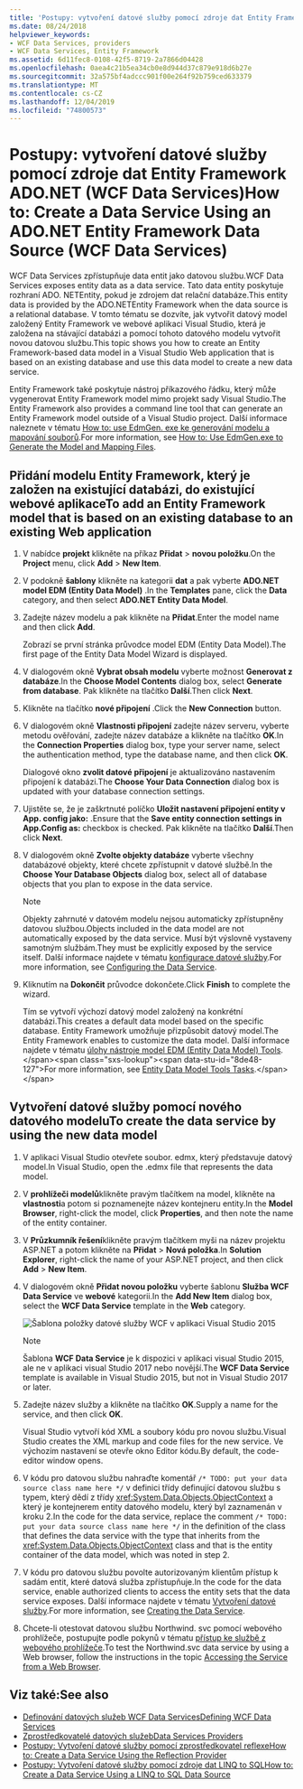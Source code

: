 ```yaml
---
title: 'Postupy: vytvoření datové služby pomocí zdroje dat Entity Framework ADO.NET (WCF Data Services)'
ms.date: 08/24/2018
helpviewer_keywords:
- WCF Data Services, providers
- WCF Data Services, Entity Framework
ms.assetid: 6d11fec8-0108-42f5-8719-2a7866d04428
ms.openlocfilehash: 0aea4c21b5ea34cb0e8d944d37c879e918d6b27e
ms.sourcegitcommit: 32a575bf4adccc901f00e264f92b759ced633379
ms.translationtype: MT
ms.contentlocale: cs-CZ
ms.lasthandoff: 12/04/2019
ms.locfileid: "74800573"
---
```

# <a name="how-to-create-a-data-service-using-an-adonet-entity-framework-data-source-wcf-data-services"></a><span data-ttu-id="8de48-102">Postupy: vytvoření datové služby pomocí zdroje dat Entity Framework ADO.NET (WCF Data Services)</span><span class="sxs-lookup"><span data-stu-id="8de48-102">How to: Create a Data Service Using an ADO.NET Entity Framework Data Source (WCF Data Services)</span></span>

<span data-ttu-id="8de48-103">WCF Data Services zpřístupňuje data entit jako datovou službu.</span><span class="sxs-lookup"><span data-stu-id="8de48-103">WCF Data Services exposes entity data as a data service.</span></span> <span data-ttu-id="8de48-104">Tato data entity poskytuje rozhraní ADO. NETEntity, pokud je zdrojem dat relační databáze.</span><span class="sxs-lookup"><span data-stu-id="8de48-104">This entity data is provided by the ADO.NETEntity Framework when the data source is a relational database.</span></span> <span data-ttu-id="8de48-105">V tomto tématu se dozvíte, jak vytvořit datový model založený Entity Framework ve webové aplikaci Visual Studio, která je založena na stávající databázi a pomocí tohoto datového modelu vytvořit novou datovou službu.</span><span class="sxs-lookup"><span data-stu-id="8de48-105">This topic shows you how to create an Entity Framework-based data model in a Visual Studio Web application that is based on an existing database and use this data model to create a new data service.</span></span>

<span data-ttu-id="8de48-106">Entity Framework také poskytuje nástroj příkazového řádku, který může vygenerovat Entity Framework model mimo projekt sady Visual Studio.</span><span class="sxs-lookup"><span data-stu-id="8de48-106">The Entity Framework also provides a command line tool that can generate an Entity Framework model outside of a Visual Studio project.</span></span> <span data-ttu-id="8de48-107">Další informace naleznete v tématu [How to: use EdmGen. exe ke generování modelu a mapování souborů](../adonet/ef/how-to-use-edmgen-exe-to-generate-the-model-and-mapping-files.md).</span><span class="sxs-lookup"><span data-stu-id="8de48-107">For more information, see [How to: Use EdmGen.exe to Generate the Model and Mapping Files](../adonet/ef/how-to-use-edmgen-exe-to-generate-the-model-and-mapping-files.md).</span></span>

## <a name="to-add-an-entity-framework-model-that-is-based-on-an-existing-database-to-an-existing-web-application"></a><span data-ttu-id="8de48-108">Přidání modelu Entity Framework, který je založen na existující databázi, do existující webové aplikace</span><span class="sxs-lookup"><span data-stu-id="8de48-108">To add an Entity Framework model that is based on an existing database to an existing Web application</span></span>

1. <span data-ttu-id="8de48-109">V nabídce **projekt** klikněte na příkaz **Přidat** > **novou položku**.</span><span class="sxs-lookup"><span data-stu-id="8de48-109">On the **Project** menu, click **Add** > **New Item**.</span></span>

2. <span data-ttu-id="8de48-110">V podokně **šablony** klikněte na kategorii **dat** a pak vyberte **ADO.NET model EDM (Entity Data Model)** .</span><span class="sxs-lookup"><span data-stu-id="8de48-110">In the **Templates** pane, click the **Data** category, and then select **ADO.NET Entity Data Model**.</span></span>

3. <span data-ttu-id="8de48-111">Zadejte název modelu a pak klikněte na **Přidat**.</span><span class="sxs-lookup"><span data-stu-id="8de48-111">Enter the model name and then click **Add**.</span></span>

     <span data-ttu-id="8de48-112">Zobrazí se první stránka průvodce model EDM (Entity Data Model).</span><span class="sxs-lookup"><span data-stu-id="8de48-112">The first page of the Entity Data Model Wizard is displayed.</span></span>

4. <span data-ttu-id="8de48-113">V dialogovém okně **Vybrat obsah modelu** vyberte možnost **Generovat z databáze**.</span><span class="sxs-lookup"><span data-stu-id="8de48-113">In the **Choose Model Contents** dialog box, select **Generate from database**.</span></span> <span data-ttu-id="8de48-114">Pak klikněte na tlačítko **Další**.</span><span class="sxs-lookup"><span data-stu-id="8de48-114">Then click **Next**.</span></span>

5. <span data-ttu-id="8de48-115">Klikněte na tlačítko **nové připojení** .</span><span class="sxs-lookup"><span data-stu-id="8de48-115">Click the **New Connection** button.</span></span>

6. <span data-ttu-id="8de48-116">V dialogovém okně **Vlastnosti připojení** zadejte název serveru, vyberte metodu ověřování, zadejte název databáze a klikněte na tlačítko **OK**.</span><span class="sxs-lookup"><span data-stu-id="8de48-116">In the **Connection Properties** dialog box, type your server name, select the authentication method, type the database name, and then click **OK**.</span></span>

     <span data-ttu-id="8de48-117">Dialogové okno **zvolit datové připojení** je aktualizováno nastavením připojení k databázi.</span><span class="sxs-lookup"><span data-stu-id="8de48-117">The **Choose Your Data Connection** dialog box is updated with your database connection settings.</span></span>

7. <span data-ttu-id="8de48-118">Ujistěte se, že je zaškrtnuté políčko **Uložit nastavení připojení entity v App. config jako:** .</span><span class="sxs-lookup"><span data-stu-id="8de48-118">Ensure that the **Save entity connection settings in App.Config as:** checkbox is checked.</span></span> <span data-ttu-id="8de48-119">Pak klikněte na tlačítko **Další**.</span><span class="sxs-lookup"><span data-stu-id="8de48-119">Then click **Next**.</span></span>

8. <span data-ttu-id="8de48-120">V dialogovém okně **Zvolte objekty databáze** vyberte všechny databázové objekty, které chcete zpřístupnit v datové službě.</span><span class="sxs-lookup"><span data-stu-id="8de48-120">In the **Choose Your Database Objects** dialog box, select all of database objects that you plan to expose in the data service.</span></span>

    > [!NOTE]
    > <span data-ttu-id="8de48-121">Objekty zahrnuté v datovém modelu nejsou automaticky zpřístupněny datovou službou.</span><span class="sxs-lookup"><span data-stu-id="8de48-121">Objects included in the data model are not automatically exposed by the data service.</span></span> <span data-ttu-id="8de48-122">Musí být výslovně vystaveny samotným službám.</span><span class="sxs-lookup"><span data-stu-id="8de48-122">They must be explicitly exposed by the service itself.</span></span> <span data-ttu-id="8de48-123">Další informace najdete v tématu [konfigurace datové služby](configuring-the-data-service-wcf-data-services.md).</span><span class="sxs-lookup"><span data-stu-id="8de48-123">For more information, see [Configuring the Data Service](configuring-the-data-service-wcf-data-services.md).</span></span>

9. <span data-ttu-id="8de48-124">Kliknutím na **Dokončit** průvodce dokončete.</span><span class="sxs-lookup"><span data-stu-id="8de48-124">Click **Finish** to complete the wizard.</span></span>

     <span data-ttu-id="8de48-125">Tím se vytvoří výchozí datový model založený na konkrétní databázi.</span><span class="sxs-lookup"><span data-stu-id="8de48-125">This creates a default data model based on the specific database.</span></span> <span data-ttu-id="8de48-126">Entity Framework umožňuje přizpůsobit datový model.</span><span class="sxs-lookup"><span data-stu-id="8de48-126">The Entity Framework enables to customize the data model.</span></span> <span data-ttu-id="8de48-127">Další informace najdete v tématu [úlohy nástroje model EDM (Entity Data Model) Tools](https://docs.microsoft.com/previous-versions/dotnet/netframework-4.0/bb738480(v=vs.100)).</span><span class="sxs-lookup"><span data-stu-id="8de48-127">For more information, see [Entity Data Model Tools Tasks](https://docs.microsoft.com/previous-versions/dotnet/netframework-4.0/bb738480(v=vs.100)).</span></span>

## <a name="to-create-the-data-service-by-using-the-new-data-model"></a><span data-ttu-id="8de48-128">Vytvoření datové služby pomocí nového datového modelu</span><span class="sxs-lookup"><span data-stu-id="8de48-128">To create the data service by using the new data model</span></span>

1. <span data-ttu-id="8de48-129">V aplikaci Visual Studio otevřete soubor. edmx, který představuje datový model.</span><span class="sxs-lookup"><span data-stu-id="8de48-129">In Visual Studio, open the .edmx file that represents the data model.</span></span>

2. <span data-ttu-id="8de48-130">V **prohlížeči modelů**klikněte pravým tlačítkem na model, klikněte na **vlastnosti**a potom si poznamenejte název kontejneru entity.</span><span class="sxs-lookup"><span data-stu-id="8de48-130">In the **Model Browser**, right-click the model, click **Properties**, and then note the name of the entity container.</span></span>

3. <span data-ttu-id="8de48-131">V **Průzkumník řešení**klikněte pravým tlačítkem myši na název projektu ASP.NET a potom klikněte na **Přidat** > **Nová položka**.</span><span class="sxs-lookup"><span data-stu-id="8de48-131">In **Solution Explorer**, right-click the name of your ASP.NET project, and then click **Add** > **New Item**.</span></span>

4. <span data-ttu-id="8de48-132">V dialogovém okně **Přidat novou položku** vyberte šablonu **Služba WCF Data Service** ve **webové** kategorii.</span><span class="sxs-lookup"><span data-stu-id="8de48-132">In the **Add New Item** dialog box, select the **WCF Data Service** template in the **Web** category.</span></span>

   ![Šablona položky datové služby WCF v aplikaci Visual Studio 2015](./media/wcf-data-service-item-template.png)

   > [!NOTE]
   > <span data-ttu-id="8de48-134">Šablona **WCF Data Service** je k dispozici v aplikaci visual Studio 2015, ale ne v aplikaci visual Studio 2017 nebo novější.</span><span class="sxs-lookup"><span data-stu-id="8de48-134">The **WCF Data Service** template is available in Visual Studio 2015, but not in Visual Studio 2017 or later.</span></span>

5. <span data-ttu-id="8de48-135">Zadejte název služby a klikněte na tlačítko **OK**.</span><span class="sxs-lookup"><span data-stu-id="8de48-135">Supply a name for the service, and then click **OK**.</span></span>

     <span data-ttu-id="8de48-136">Visual Studio vytvoří kód XML a soubory kódu pro novou službu.</span><span class="sxs-lookup"><span data-stu-id="8de48-136">Visual Studio creates the XML markup and code files for the new service.</span></span> <span data-ttu-id="8de48-137">Ve výchozím nastavení se otevře okno Editor kódu.</span><span class="sxs-lookup"><span data-stu-id="8de48-137">By default, the code-editor window opens.</span></span>

6. <span data-ttu-id="8de48-138">V kódu pro datovou službu nahraďte komentář `/* TODO: put your data source class name here */` v definici třídy definující datovou službu s typem, který dědí z třídy <xref:System.Data.Objects.ObjectContext> a který je kontejnerem entity datového modelu, který byl zaznamenán v kroku 2.</span><span class="sxs-lookup"><span data-stu-id="8de48-138">In the code for the data service, replace the comment `/* TODO: put your data source class name here */` in the definition of the class that defines the data service with the type that inherits from the <xref:System.Data.Objects.ObjectContext> class and that is the entity container of the data model, which was noted in step 2.</span></span>

7. <span data-ttu-id="8de48-139">V kódu pro datovou službu povolte autorizovaným klientům přístup k sadám entit, které datová služba zpřístupňuje.</span><span class="sxs-lookup"><span data-stu-id="8de48-139">In the code for the data service, enable authorized clients to access the entity sets that the data service exposes.</span></span> <span data-ttu-id="8de48-140">Další informace najdete v tématu [Vytvoření datové služby](creating-the-data-service.md).</span><span class="sxs-lookup"><span data-stu-id="8de48-140">For more information, see [Creating the Data Service](creating-the-data-service.md).</span></span>

8. <span data-ttu-id="8de48-141">Chcete-li otestovat datovou službu Northwind. svc pomocí webového prohlížeče, postupujte podle pokynů v tématu [přístup ke službě z webového prohlížeče](accessing-the-service-from-a-web-browser-wcf-data-services-quickstart.md).</span><span class="sxs-lookup"><span data-stu-id="8de48-141">To test the Northwind.svc data service by using a Web browser, follow the instructions in the topic [Accessing the Service from a Web Browser](accessing-the-service-from-a-web-browser-wcf-data-services-quickstart.md).</span></span>

## <a name="see-also"></a><span data-ttu-id="8de48-142">Viz také:</span><span class="sxs-lookup"><span data-stu-id="8de48-142">See also</span></span>

- [<span data-ttu-id="8de48-143">Definování datových služeb WCF Data Services</span><span class="sxs-lookup"><span data-stu-id="8de48-143">Defining WCF Data Services</span></span>](defining-wcf-data-services.md)
- [<span data-ttu-id="8de48-144">Zprostředkovatelé datových služeb</span><span class="sxs-lookup"><span data-stu-id="8de48-144">Data Services Providers</span></span>](data-services-providers-wcf-data-services.md)
- [<span data-ttu-id="8de48-145">Postupy: Vytvoření datové služby pomocí zprostředkovatel reflexe</span><span class="sxs-lookup"><span data-stu-id="8de48-145">How to: Create a Data Service Using the Reflection Provider</span></span>](create-a-data-service-using-rp-wcf-data-services.md)
- [<span data-ttu-id="8de48-146">Postupy: Vytvoření datové služby pomocí zdroje dat LINQ to SQL</span><span class="sxs-lookup"><span data-stu-id="8de48-146">How to: Create a Data Service Using a LINQ to SQL Data Source</span></span>](create-a-data-service-using-linq-to-sql-wcf.md)
